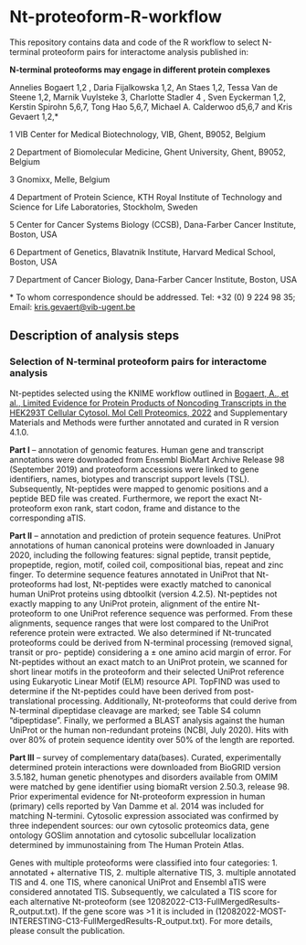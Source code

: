 # Nt-proteoform-R-workflow
This repository contains data and code of the R workflow to select N-terminal proteoform pairs for interactome analysis published in:

**N-terminal proteoforms may engage in different protein complexes**

Annelies Bogaert 1,2 , Daria Fijalkowska 1,2, An Staes 1,2, Tessa Van de Steene 1,2, Marnik Vuylsteke 3, Charlotte Stadler 4 , Sven Eyckerman 1,2, Kerstin Spirohn 5,6,7, Tong Hao 5,6,7,  Michael A. Calderwoo d5,6,7 and Kris Gevaert 1,2,*

1 VIB Center for Medical Biotechnology, VIB, Ghent, B9052, Belgium

2 Department of Biomolecular Medicine, Ghent University, Ghent, B9052, Belgium

3 Gnomixx, Melle, Belgium

4 Department of Protein Science, KTH Royal Institute of Technology and Science for Life Laboratories, Stockholm, Sweden

5 Center for Cancer Systems Biology (CCSB), Dana-Farber Cancer Institute, Boston, USA

6 Department of Genetics, Blavatnik Institute, Harvard Medical School, Boston, USA

7 Department of Cancer Biology, Dana-Farber Cancer Institute, Boston, USA

\* To whom correspondence should be addressed. Tel: +32 (0) 9 224 98 35; Email: kris.gevaert@vib-ugent.be



## Description of analysis steps
### Selection of N-terminal proteoform pairs for interactome analysis
Nt-peptides selected using the KNIME workflow outlined in [Bogaert, A., et al., Limited Evidence for Protein Products of Noncoding Transcripts in the HEK293T Cellular Cytosol. Mol Cell Proteomics, 2022](https://pubmed.ncbi.nlm.nih.gov/35788065/) and Supplementary Materials and Methods were further annotated and curated in R version 4.1.0. 

**Part I** – annotation of genomic features. Human gene and transcript annotations were downloaded from Ensembl BioMart Archive Release 98 (September 2019) and proteoform accessions were linked to gene identifiers, names, biotypes and transcript support levels (TSL). Subsequently, Nt-peptides were mapped to genomic positions and a peptide BED file was created. Furthermore, we report the exact Nt-proteoform exon rank, start codon, frame and distance to the corresponding aTIS. 

**Part II** – annotation and prediction of protein sequence features. UniProt annotations of human canonical proteins were downloaded in January 2020, including the following features: signal peptide, transit peptide, propeptide, region, motif, coiled coil, compositional bias, repeat and zinc finger. To determine sequence features annotated in UniProt that Nt-proteoforms had lost, Nt-peptides were exactly matched to canonical human UniProt proteins using dbtoolkit (version 4.2.5). Nt-peptides not exactly mapping to any UniProt protein, alignment of the entire Nt-proteoform to one UniProt reference sequence was performed. From these alignments, sequence ranges that were lost compared to the UniProt reference protein were extracted. We also determined if Nt-truncated proteoforms could be derived from N-terminal processing (removed signal, transit or pro- peptide) considering a ± one amino acid margin of error. For Nt-peptides without an exact match to an UniProt protein, we scanned for short linear motifs in the proteoform and their selected UniProt reference using Eukaryotic Linear Motif (ELM) resource API. TopFIND was used to determine if the Nt-peptides could have been derived from post-translational processing. Additionally, Nt-proteoforms that could derive from N-terminal dipeptidase cleavage are marked; see Table S4 column “dipeptidase”. Finally, we performed a BLAST analysis against the human UniProt or the human non-redundant proteins (NCBI, July 2020). Hits with over 80% of protein sequence identity over 50% of the length are reported.

**Part III** – survey of complementary data(bases). Curated, experimentally determined protein interactions were downloaded from BioGRID version 3.5.182, human genetic phenotypes and disorders available from OMIM were matched by gene identifier using biomaRt version 2.50.3, release 98. Prior experimental evidence for Nt-proteoform expression in human (primary) cells reported by Van Damme et al. 2014 was included for matching N-termini. Cytosolic expression associated was confirmed by three independent sources: our own cytosolic proteomics data, gene ontology GOSlim annotation and cytosolic subcellular localization determined by immunostaining from The Human Protein Atlas.

Genes with multiple proteoforms were classified into four categories: 1. annotated + alternative TIS, 2. multiple alternative TIS, 3. multiple annotated TIS and 4. one TIS, where canonical UniProt and Ensembl aTIS were considered annotated TIS. Subsequently, we calculated a TIS score for each alternative Nt-proteoform (see 12082022-C13-FullMergedResults-R_output.txt). If the gene score was >1 it is included in (12082022-MOST-INTERESTING-C13-FullMergedResults-R_output.txt). For more details, please consult the publication.
